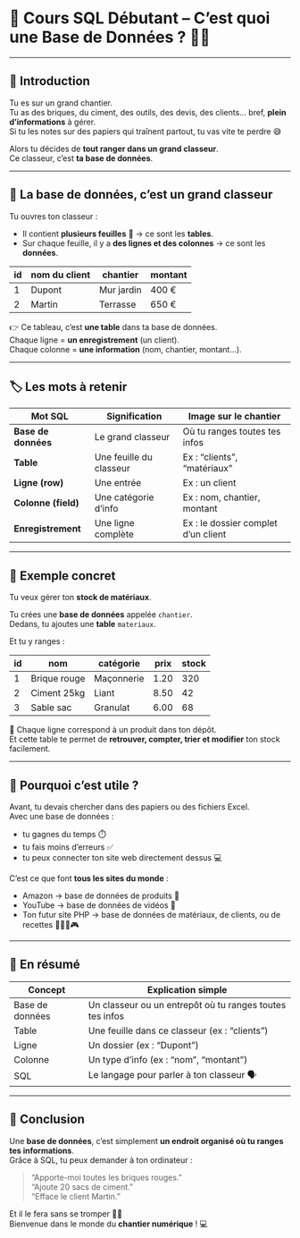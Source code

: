 # 🧱 Cours SQL Débutant – C’est quoi une Base de Données ? 👷‍♂️

---

## 👋 Introduction

Tu es sur un grand chantier.  
Tu as des briques, du ciment, des outils, des devis, des clients… bref, **plein d’informations** à gérer.  
Si tu les notes sur des papiers qui traînent partout, tu vas vite te perdre 😅

Alors tu décides de **tout ranger dans un grand classeur**.  
Ce classeur, c’est **ta base de données**.

---

## 📁 La base de données, c’est un grand classeur

Tu ouvres ton classeur :  
- Il contient **plusieurs feuilles** 📄 → ce sont les **tables**.  
- Sur chaque feuille, il y a **des lignes et des colonnes** → ce sont les **données**.

| id | nom du client | chantier | montant |
|----|----------------|-----------|----------|
| 1  | Dupont         | Mur jardin | 400 € |
| 2  | Martin         | Terrasse   | 650 € |

👉 Ce tableau, c’est **une table** dans ta base de données.  
Chaque ligne = **un enregistrement** (un client).  
Chaque colonne = **une information** (nom, chantier, montant…).

---

## 🏷️ Les mots à retenir

| Mot SQL | Signification | Image sur le chantier |
|----------|----------------|----------------------|
| **Base de données** | Le grand classeur | Où tu ranges toutes tes infos |
| **Table** | Une feuille du classeur | Ex : “clients”, “matériaux” |
| **Ligne (row)** | Une entrée | Ex : un client |
| **Colonne (field)** | Une catégorie d’info | Ex : nom, chantier, montant |
| **Enregistrement** | Une ligne complète | Ex : le dossier complet d’un client |

---

## 🧱 Exemple concret

Tu veux gérer ton **stock de matériaux**.

Tu crées une **base de données** appelée `chantier`.  
Dedans, tu ajoutes une **table** `materiaux`.

Et tu y ranges :

| id | nom | catégorie | prix | stock |
|----|------|------------|------|-------|
| 1  | Brique rouge | Maçonnerie | 1.20 | 320 |
| 2  | Ciment 25kg  | Liant       | 8.50 | 42 |
| 3  | Sable sac    | Granulat    | 6.00 | 68 |

💬 Chaque ligne correspond à un produit dans ton dépôt.  
Et cette table te permet de **retrouver, compter, trier et modifier** ton stock facilement.

---

## 🧠 Pourquoi c’est utile ?

Avant, tu devais chercher dans des papiers ou des fichiers Excel.  
Avec une base de données :
- tu gagnes du temps ⏱️  
- tu fais moins d’erreurs ✅  
- tu peux connecter ton site web directement dessus 💻  

C’est ce que font **tous les sites du monde** :  
- Amazon → base de données de produits 🛒  
- YouTube → base de données de vidéos 🎥  
- Ton futur site PHP → base de données de matériaux, de clients, ou de recettes 👷‍♂️🍳🎮  

---

## 🧰 En résumé

| Concept | Explication simple |
|----------|--------------------|
| Base de données | Un classeur ou un entrepôt où tu ranges toutes tes infos |
| Table | Une feuille dans ce classeur (ex : “clients”) |
| Ligne | Un dossier (ex : “Dupont”) |
| Colonne | Un type d’info (ex : “nom”, “montant”) |
| SQL | Le langage pour parler à ton classeur 🗣️ |

---

## 🚀 Conclusion

Une **base de données**, c’est simplement **un endroit organisé où tu ranges tes informations**.  
Grâce à SQL, tu peux demander à ton ordinateur :  
> “Apporte-moi toutes les briques rouges.”  
> “Ajoute 20 sacs de ciment.”  
> “Efface le client Martin.”  

Et il le fera sans se tromper 🧱💪  
Bienvenue dans le monde du **chantier numérique** ! 💻
